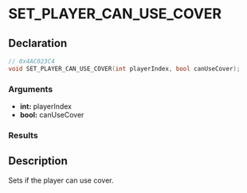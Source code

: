 # SET_PLAYER_CAN_USE_COVER

## Declaration
```cpp
// 0x4AC023C4
void SET_PLAYER_CAN_USE_COVER(int playerIndex, bool canUseCover);
```

### Arguments
- **int:** playerIndex
- **bool:** canUseCover

### Results

## Description
Sets if the player can use cover.